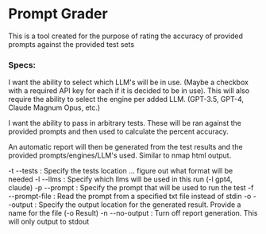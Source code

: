 # Prompt Grader

This is a tool created for the purpose of rating the accuracy of provided prompts against the provided test sets

### Specs:

I want the ability to select which LLM's will be in use. (Maybe a checkbox with a required API key for each if it is decided to be in use).
This will also require the ability to select the engine per added LLM. (GPT-3.5, GPT-4, Claude Magnum Opus, etc.)

I want the ability to pass in arbitrary tests. These will be ran against the provided prompts and then used to calculate the percent accuracy.

An automatic report will then be generated from the test results and the provided prompts/engines/LLM's used. Similar to nmap html output.

-t --tests : Specify the tests location ... figure out what format will be needed
-l --llms : Specify which llms will be used in this run (-l gpt4, claude)
-p --prompt : Specify the prompt that will be used to run the test
-f --prompt-file : Read the prompt from a specified txt file instead of stdin
-o --output : Specify the output location for the generated result. Provide a name for the file (-o Result)
-n --no-output : Turn off report generation. This will only output to stdout

